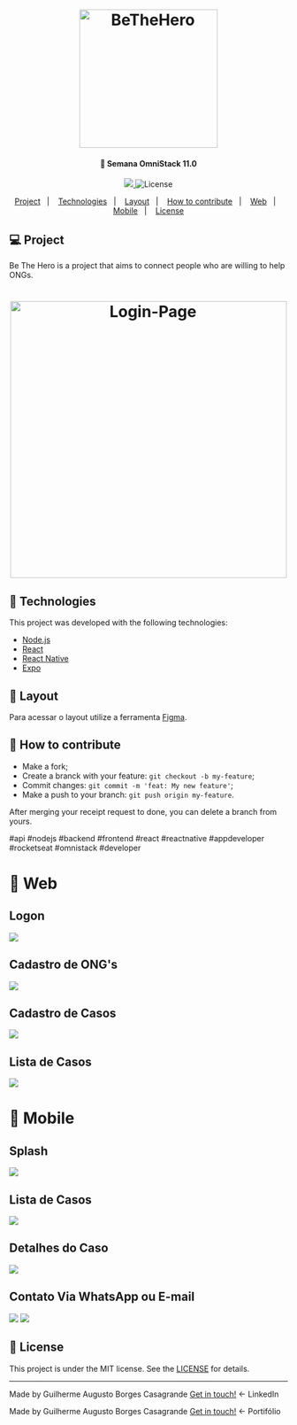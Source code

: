 <h1 align="center">
    <img alt="BeTheHero" title="#BeTheHero" src="assets_readme/logo.svg" width="250px" />
</h1>

<h4 align="center"> 
🚀 Semana OmniStack 11.0
</h4>
<p align="center">
<a aria-label="Completed" href="https://rocketseat.com.br/week-10/aulas#4">
    <img src="https://img.shields.io/badge/OmniStack-done-green?logo=data:image/png;base64,iVBORw0KGgoAAAANSUhEUgAAABAAAAAQCAMAAAAoLQ9TAAAALVBMVEVHcExxWsF0XMJzXMJxWcFsUsD///9jRrzY0u6Xh9Gsn9n39fyMecy0qd2bjNJWBT0WAAAABHRSTlMA2Do606wF2QAAAGlJREFUGJVdj1cWwCAIBLEsRU3uf9xobDH8+GZwUYi8i6ucJwrxKE+7D0G9Q4vlYqtmCSjndr4CgCgzlyFgfKfKCVO0LrPKjmiqMxGXkJwNnXskqWG+1oSM+BSwD8f29YLNjvx/OQrn+g99oQSoNmt3PgAAAABJRU5ErkJggg=="></img>
  </a>
  <img alt="License" src="https://img.shields.io/badge/license-MIT-brightgreen">
</p>
<p align="center">
  <a href="#-project">Project</a>&nbsp;&nbsp;&nbsp;|&nbsp;&nbsp;&nbsp;
  <a href="#rocket-Technologies">Technologies</a>&nbsp;&nbsp;&nbsp;|&nbsp;&nbsp;&nbsp;
  <a href="#-layout">Layout</a>&nbsp;&nbsp;&nbsp;|&nbsp;&nbsp;&nbsp;
  <a href="#-how-to-contribute">How to contribute</a>&nbsp;&nbsp;&nbsp;|&nbsp;&nbsp;&nbsp;
  <a href="#rocket-web">Web</a>&nbsp;&nbsp;&nbsp;|&nbsp;&nbsp;&nbsp;
  <a href="#rocket-mobile">Mobile</a>&nbsp;&nbsp;&nbsp;|&nbsp;&nbsp;&nbsp;
  <a href="#memo-license">License</a>
</p>

## 💻 Project

Be The Hero is a project that aims to connect people who are willing to help ONGs.

<h1 align="center">
    <img alt="Login-Page" title="Login-Page" src=assets_readme/preview.jpg width="500px" />
</h1>

## :rocket: Technologies

This project was developed with the following technologies:

- [Node.js](https://nodejs.org/en/)
- [React](https://reactjs.org)
- [React Native](https://facebook.github.io/react-native/)
- [Expo](https://expo.io/)

## 🔖 Layout

Para acessar o layout utilize a ferramenta [Figma](https://www.figma.com/file/2C2yvw7jsCOGmaNUDftX9n/Be-The-Hero---OmniStack-11?node-id=0%3A1).

## 🤔 How to contribute

- Make a fork;
- Create a branck with your feature: `git checkout -b my-feature`;
- Commit changes: `git commit -m 'feat: My new feature'`;
- Make a push to your branch: `git push origin my-feature`.

After merging your receipt request to done, you can delete a branch from yours.

#api #nodejs #backend #frontend #react #reactnative #appdeveloper #rocketseat #omnistack #developer


# :rocket: Web

## Logon
<img src="assets_readme/BeTheHeroLogon.jpg"/>

## Cadastro de ONG's
<img src="assets_readme/BeTheHeroNewlogin1.jpg"/>

## Cadastro de Casos
<img src="assets_readme/BeTheHeroNew.jpg"/>

## Lista de Casos
<img src="assets_readme/BeTheHeroSession.jpg"/>

# :rocket: Mobile

## Splash
<img src="assets_readme/Screenshot_20.jpg"/>

## Lista de Casos
<img src="assets_readme/Screenshot_21.jpg"/>

## Detalhes do Caso
<img src="assets_readme/Screenshot_22.jpg"/>

## Contato Via WhatsApp ou E-mail
<img src="assets_readme/Screenshot_23.jpg"/>
<img src="assets_readme/printWhats.jpg"/>


## :memo: License

This project is under the MIT license. See the [LICENSE](LICENSE.md) for details.

---

Made by Guilherme Augusto Borges Casagrande [Get in touch!](https://www.linkedin.com/in/guilherme-augusto-borges-casagrande-771a27160/) <- LinkedIn

Made by Guilherme Augusto Borges Casagrande [Get in touch!](https://guilhermemag.github.io/) <- Portifólio




